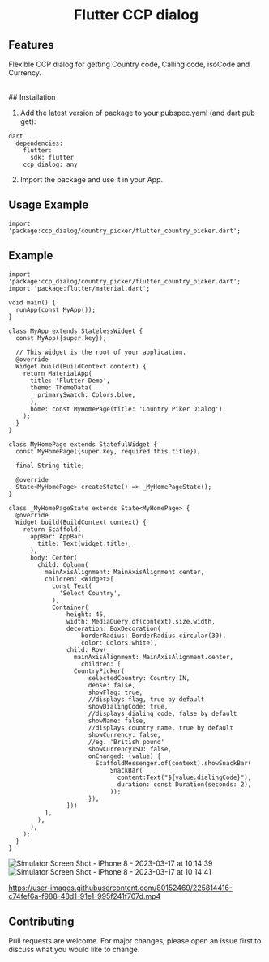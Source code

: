 <h1 align="center">Flutter CCP dialog</h1>

## Features
Flexible CCP dialog for getting Country code, Calling code, isoCode and Currency.

<br>
## Installation

1. Add the latest version of package to your pubspec.yaml (and dart pub get):

```
dart
  dependencies:
    flutter:
      sdk: flutter
    ccp_dialog: any
```

2. Import the package and use it in your App.

## Usage Example

```
import 'package:ccp_dialog/country_picker/flutter_country_picker.dart';

```

## Example

```
import 'package:ccp_dialog/country_picker/flutter_country_picker.dart';
import 'package:flutter/material.dart';

void main() {
  runApp(const MyApp());
}

class MyApp extends StatelessWidget {
  const MyApp({super.key});

  // This widget is the root of your application.
  @override
  Widget build(BuildContext context) {
    return MaterialApp(
      title: 'Flutter Demo',
      theme: ThemeData(
        primarySwatch: Colors.blue,
      ),
      home: const MyHomePage(title: 'Country Piker Dialog'),
    );
  }
}

class MyHomePage extends StatefulWidget {
  const MyHomePage({super.key, required this.title});

  final String title;

  @override
  State<MyHomePage> createState() => _MyHomePageState();
}

class _MyHomePageState extends State<MyHomePage> {
  @override
  Widget build(BuildContext context) {
    return Scaffold(
      appBar: AppBar(
        title: Text(widget.title),
      ),
      body: Center(
        child: Column(
          mainAxisAlignment: MainAxisAlignment.center,
          children: <Widget>[
            const Text(
              'Select Country',
            ),
            Container(
                height: 45,
                width: MediaQuery.of(context).size.width,
                decoration: BoxDecoration(
                    borderRadius: BorderRadius.circular(30),
                    color: Colors.white),
                child: Row(
                  mainAxisAlignment: MainAxisAlignment.center,
                    children: [
                  CountryPicker(
                      selectedCountry: Country.IN,
                      dense: false,
                      showFlag: true,
                      //displays flag, true by default
                      showDialingCode: true,
                      //displays dialing code, false by default
                      showName: false,
                      //displays country name, true by default
                      showCurrency: false,
                      //eg. 'British pound'
                      showCurrencyISO: false,
                      onChanged: (value) {
                        ScaffoldMessenger.of(context).showSnackBar(
                            SnackBar(
                              content:Text("${value.dialingCode}"),
                              duration: const Duration(seconds: 2),
                            ));
                      }),
                ]))
          ],
        ),
      ),
    );
  }
}

```

![Simulator Screen Shot - iPhone 8 - 2023-03-17 at 10 14 39](https://user-images.githubusercontent.com/80152469/225814739-b6c0686b-a9c3-44ed-ae4f-c6bd7b453b8b.png)
![Simulator Screen Shot - iPhone 8 - 2023-03-17 at 10 14 41](https://user-images.githubusercontent.com/80152469/225814744-d40b02a3-e92e-471b-a22e-3d94ae727ee6.png)

https://user-images.githubusercontent.com/80152469/225814416-c74fef6a-f988-48d1-91e1-995f241f707d.mp4
## Contributing
Pull requests are welcome. For major changes, please open an issue first to discuss what you would like to change.
